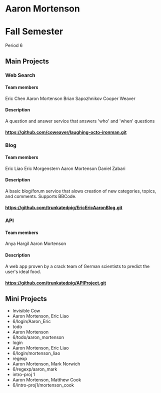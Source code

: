 Aaron Mortenson
==========

# Fall Semester
Period 6

## Main Projects

### Web Search
#### Team members
Eric Chen
Aaron Mortenson
Brian Sapozhnikov
Cooper Weaver
#### Description
A question and answer service that answers 'who' and 'when' questions
#### https://github.com/coweaver/laughing-octo-ironman.git

### Blog
#### Team members
Eric Liao
Eric Morgenstern
Aaron Mortenson
Daniel Zabari
#### Description
A basic blog/forum service that alows creation of new categories, topics, and comments. Supports BBCode.
#### https://github.com/trunkatedpig/EricEricAaronBlog.git

### API
#### Team members
Anya Hargil
Aaron Mortenson
#### Description
A web app proven by a crack team of German scientists to predict the user's ideal food.
#### https://github.com/trunkatedpig/APIProject.git

## Mini Projects
 * Invisible Cow
  * Aaron Mortenson, Eric Liao
  * 6/login/Aaron_Eric
 * todo
  * Aaron Mortenson
  * 6/todo/aaron_mortenson
 * login
  * Aaron Mortenson, Eric Liao
  * 6/login/mortenson_liao
 * regexp
  * Aaron Mortenson, Mark Norwich
  * 6/regexp/aaron_mark
 * intro-proj 1
  * Aaron Mortenson, Matthew Cook
  * 6/intro-proj1/mortenson_cook
